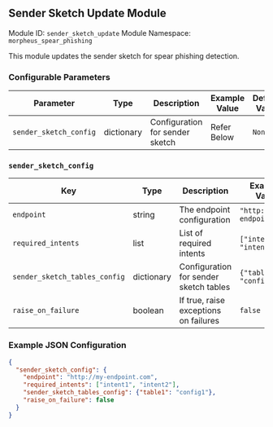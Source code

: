 <!--
SPDX-FileCopyrightText: Copyright (c) 2022-2024, NVIDIA CORPORATION & AFFILIATES. All rights reserved.
SPDX-License-Identifier: Apache-2.0

Licensed under the Apache License, Version 2.0 (the "License");
you may not use this file except in compliance with the License.
You may obtain a copy of the License at

http://www.apache.org/licenses/LICENSE-2.0

Unless required by applicable law or agreed to in writing, software
distributed under the License is distributed on an "AS IS" BASIS,
WITHOUT WARRANTIES OR CONDITIONS OF ANY KIND, either express or implied.
See the License for the specific language governing permissions and
limitations under the License.
-->


## Sender Sketch Update Module

Module ID: `sender_sketch_update`
Module Namespace: `morpheus_spear_phishing`

This module updates the sender sketch for spear phishing detection.

### Configurable Parameters

| Parameter              | Type       | Description                     | Example Value | Default Value |
|------------------------|------------|---------------------------------|---------------|---------------|
| `sender_sketch_config` | dictionary | Configuration for sender sketch | Refer Below    | `None`        |

### `sender_sketch_config`

| Key                           | Type       | Description                            | Example Value            | Default Value |
|-------------------------------|------------|----------------------------------------|--------------------------|---------------|
| `endpoint`                    | string     | The endpoint configuration             | `"http://my-endpoint.com"` | `None`        |
| `required_intents`            | list       | List of required intents               | `["intent1", "intent2"]`   | `[]`          |
| `sender_sketch_tables_config` | dictionary | Configuration for sender sketch tables | `{"table1": "config1"}`    | `{}`          |
| `raise_on_failure`            | boolean       | If true, raise exceptions on failures  | `false`                    | `false`       |

### Example JSON Configuration

```json
{
  "sender_sketch_config": {
    "endpoint": "http://my-endpoint.com",
    "required_intents": ["intent1", "intent2"],
    "sender_sketch_tables_config": {"table1": "config1"},
    "raise_on_failure": false
  }
}
